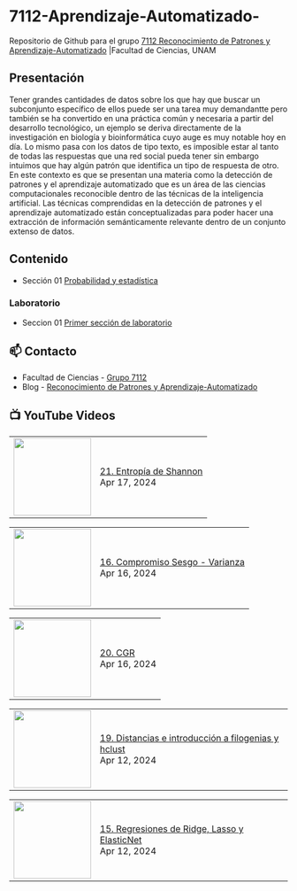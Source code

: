 # 7112-Aprendizaje-Automatizado-
Repositorio de Github para el grupo   [7112 Reconocimiento de Patrones y Aprendizaje-Automatizado](https://www.fciencias.unam.mx/docencia/horarios/presentacion/347481) |Facultad de Ciencias, UNAM

## Presentación
Tener grandes cantidades de datos sobre los que hay que buscar un subconjunto específico de ellos puede ser una tarea muy demandantte pero también se ha convertido en una práctica común y necesaria a partir del desarrollo tecnológico, un ejemplo se deriva directamente de la investigación en biología y bioinformática cuyo auge es muy notable hoy en día. Lo mismo pasa con los datos de tipo texto, es imposible estar al tanto de todas las respuestas que una red social pueda tener sin embargo intuimos que hay algún patrón que identifica un tipo de respuesta de otro. En este contexto es que se presentan una materia como la detección de patrones y el aprendizaje automatizado que es un área de las ciencias computacionales reconocible dentro de las técnicas de la inteligencia artificial. Las técnicas comprendidas en la detección de patrones y el aprendizaje automatizado están conceptualizadas para poder hacer una extracción de información semánticamente relevante dentro de un conjunto extenso de datos.

## Contenido
- Sección 01  [Probabilidad y estadística](https://github.com/7122-Aprendizaje-Automatizado/7112-Aprendizaje-Automatizado-/tree/main/Secci%C3%B3n%2001%20Probabilidad%20y%20Estadistica)

### Laboratorio
- Seccion 01  [Primer sección de laboratorio](https://github.com/7122-Aprendizaje-Automatizado/7112-Aprendizaje-Automatizado-/tree/main/Secci%C3%B3n01-Laboratorio)


## 📫 Contacto
- Facultad de Ciencias - [Grupo 7112](https://www.fciencias.unam.mx/docencia/horarios/presentacion/347481)
- Blog - [Reconocimiento de Patrones y Aprendizaje-Automatizado](https://sites.google.com/view/patronesciencias/inicio)

##  📺 	YouTube Videos
<!-- BLOG-POST-LIST:START --><table><tr><td><a href="https://www.youtube.com/watch?v=W81TiB6CzKo"><img width="140px" src="https://i.ytimg.com/vi/W81TiB6CzKo/mqdefault.jpg"></a></td>
<td><a href="https://www.youtube.com/watch?v=W81TiB6CzKo">21. Entropía de Shannon</a><br/>Apr 17, 2024</td></tr></table>
<table><tr><td><a href="https://www.youtube.com/watch?v=G-CeIHEdACw"><img width="140px" src="https://i.ytimg.com/vi/G-CeIHEdACw/mqdefault.jpg"></a></td>
<td><a href="https://www.youtube.com/watch?v=G-CeIHEdACw">16. Compromiso Sesgo - Varianza</a><br/>Apr 16, 2024</td></tr></table>
<table><tr><td><a href="https://www.youtube.com/watch?v=51eLAM469tg"><img width="140px" src="https://i.ytimg.com/vi/51eLAM469tg/mqdefault.jpg"></a></td>
<td><a href="https://www.youtube.com/watch?v=51eLAM469tg">20. CGR</a><br/>Apr 16, 2024</td></tr></table>
<table><tr><td><a href="https://www.youtube.com/watch?v=y79VCtiRS60"><img width="140px" src="https://i.ytimg.com/vi/y79VCtiRS60/mqdefault.jpg"></a></td>
<td><a href="https://www.youtube.com/watch?v=y79VCtiRS60">19. Distancias e introducción a filogenias y hclust</a><br/>Apr 12, 2024</td></tr></table>
<table><tr><td><a href="https://www.youtube.com/watch?v=kwJjKQlWZAk"><img width="140px" src="https://i.ytimg.com/vi/kwJjKQlWZAk/mqdefault.jpg"></a></td>
<td><a href="https://www.youtube.com/watch?v=kwJjKQlWZAk">15. Regresiones de Ridge, Lasso y ElasticNet</a><br/>Apr 12, 2024</td></tr></table>
<!-- BLOG-POST-LIST:END -->
